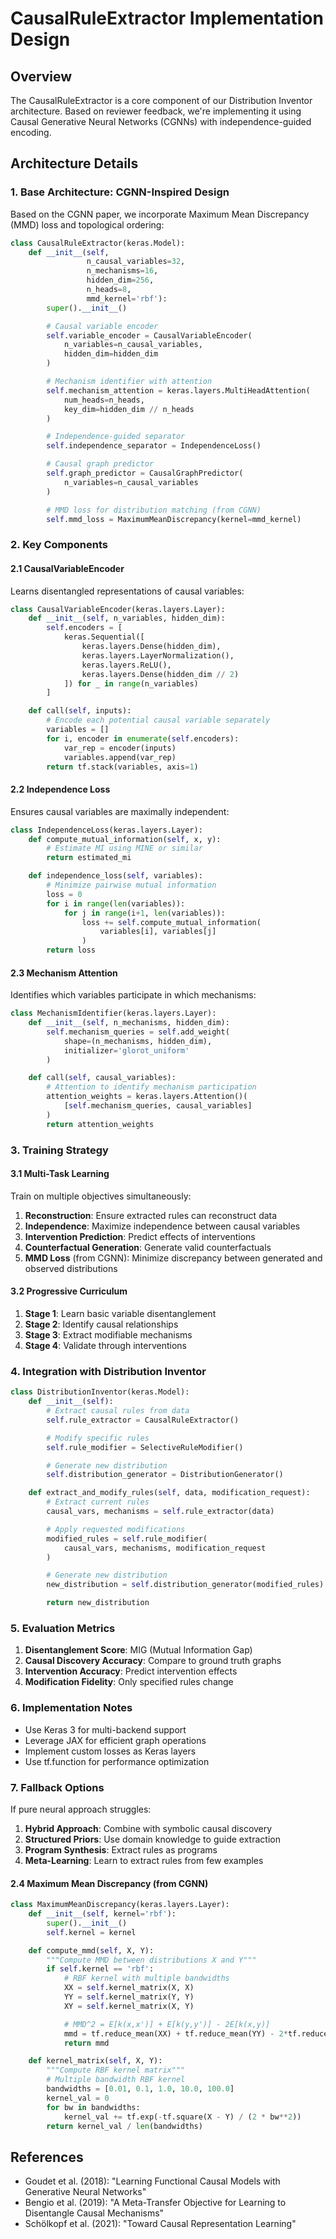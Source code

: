 # CausalRuleExtractor Implementation Design

## Overview

The CausalRuleExtractor is a core component of our Distribution Inventor architecture. Based on reviewer feedback, we're implementing it using Causal Generative Neural Networks (CGNNs) with independence-guided encoding.

## Architecture Details

### 1. Base Architecture: CGNN-Inspired Design

Based on the CGNN paper, we incorporate Maximum Mean Discrepancy (MMD) loss and topological ordering:

```python
class CausalRuleExtractor(keras.Model):
    def __init__(self,
                 n_causal_variables=32,
                 n_mechanisms=16,
                 hidden_dim=256,
                 n_heads=8,
                 mmd_kernel='rbf'):
        super().__init__()

        # Causal variable encoder
        self.variable_encoder = CausalVariableEncoder(
            n_variables=n_causal_variables,
            hidden_dim=hidden_dim
        )

        # Mechanism identifier with attention
        self.mechanism_attention = keras.layers.MultiHeadAttention(
            num_heads=n_heads,
            key_dim=hidden_dim // n_heads
        )

        # Independence-guided separator
        self.independence_separator = IndependenceLoss()

        # Causal graph predictor
        self.graph_predictor = CausalGraphPredictor(
            n_variables=n_causal_variables
        )

        # MMD loss for distribution matching (from CGNN)
        self.mmd_loss = MaximumMeanDiscrepancy(kernel=mmd_kernel)
```

### 2. Key Components

#### 2.1 CausalVariableEncoder
Learns disentangled representations of causal variables:
```python
class CausalVariableEncoder(keras.layers.Layer):
    def __init__(self, n_variables, hidden_dim):
        self.encoders = [
            keras.Sequential([
                keras.layers.Dense(hidden_dim),
                keras.layers.LayerNormalization(),
                keras.layers.ReLU(),
                keras.layers.Dense(hidden_dim // 2)
            ]) for _ in range(n_variables)
        ]

    def call(self, inputs):
        # Encode each potential causal variable separately
        variables = []
        for i, encoder in enumerate(self.encoders):
            var_rep = encoder(inputs)
            variables.append(var_rep)
        return tf.stack(variables, axis=1)
```

#### 2.2 Independence Loss
Ensures causal variables are maximally independent:
```python
class IndependenceLoss(keras.layers.Layer):
    def compute_mutual_information(self, x, y):
        # Estimate MI using MINE or similar
        return estimated_mi

    def independence_loss(self, variables):
        # Minimize pairwise mutual information
        loss = 0
        for i in range(len(variables)):
            for j in range(i+1, len(variables)):
                loss += self.compute_mutual_information(
                    variables[i], variables[j]
                )
        return loss
```

#### 2.3 Mechanism Attention
Identifies which variables participate in which mechanisms:
```python
class MechanismIdentifier(keras.layers.Layer):
    def __init__(self, n_mechanisms, hidden_dim):
        self.mechanism_queries = self.add_weight(
            shape=(n_mechanisms, hidden_dim),
            initializer='glorot_uniform'
        )

    def call(self, causal_variables):
        # Attention to identify mechanism participation
        attention_weights = keras.layers.Attention()(
            [self.mechanism_queries, causal_variables]
        )
        return attention_weights
```

### 3. Training Strategy

#### 3.1 Multi-Task Learning
Train on multiple objectives simultaneously:
1. **Reconstruction**: Ensure extracted rules can reconstruct data
2. **Independence**: Maximize independence between causal variables
3. **Intervention Prediction**: Predict effects of interventions
4. **Counterfactual Generation**: Generate valid counterfactuals
5. **MMD Loss** (from CGNN): Minimize discrepancy between generated and observed distributions

#### 3.2 Progressive Curriculum
1. **Stage 1**: Learn basic variable disentanglement
2. **Stage 2**: Identify causal relationships
3. **Stage 3**: Extract modifiable mechanisms
4. **Stage 4**: Validate through interventions

### 4. Integration with Distribution Inventor

```python
class DistributionInventor(keras.Model):
    def __init__(self):
        # Extract causal rules from data
        self.rule_extractor = CausalRuleExtractor()

        # Modify specific rules
        self.rule_modifier = SelectiveRuleModifier()

        # Generate new distribution
        self.distribution_generator = DistributionGenerator()

    def extract_and_modify_rules(self, data, modification_request):
        # Extract current rules
        causal_vars, mechanisms = self.rule_extractor(data)

        # Apply requested modifications
        modified_rules = self.rule_modifier(
            causal_vars, mechanisms, modification_request
        )

        # Generate new distribution
        new_distribution = self.distribution_generator(modified_rules)

        return new_distribution
```

### 5. Evaluation Metrics

1. **Disentanglement Score**: MIG (Mutual Information Gap)
2. **Causal Discovery Accuracy**: Compare to ground truth graphs
3. **Intervention Accuracy**: Predict intervention effects
4. **Modification Fidelity**: Only specified rules change

### 6. Implementation Notes

- Use Keras 3 for multi-backend support
- Leverage JAX for efficient graph operations
- Implement custom losses as Keras layers
- Use tf.function for performance optimization

### 7. Fallback Options

If pure neural approach struggles:
1. **Hybrid Approach**: Combine with symbolic causal discovery
2. **Structured Priors**: Use domain knowledge to guide extraction
3. **Program Synthesis**: Extract rules as programs
4. **Meta-Learning**: Learn to extract rules from few examples

#### 2.4 Maximum Mean Discrepancy (from CGNN)
```python
class MaximumMeanDiscrepancy(keras.layers.Layer):
    def __init__(self, kernel='rbf'):
        super().__init__()
        self.kernel = kernel

    def compute_mmd(self, X, Y):
        """Compute MMD between distributions X and Y"""
        if self.kernel == 'rbf':
            # RBF kernel with multiple bandwidths
            XX = self.kernel_matrix(X, X)
            YY = self.kernel_matrix(Y, Y)
            XY = self.kernel_matrix(X, Y)

            # MMD^2 = E[k(x,x')] + E[k(y,y')] - 2E[k(x,y)]
            mmd = tf.reduce_mean(XX) + tf.reduce_mean(YY) - 2*tf.reduce_mean(XY)
            return mmd

    def kernel_matrix(self, X, Y):
        """Compute RBF kernel matrix"""
        # Multiple bandwidth RBF kernel
        bandwidths = [0.01, 0.1, 1.0, 10.0, 100.0]
        kernel_val = 0
        for bw in bandwidths:
            kernel_val += tf.exp(-tf.square(X - Y) / (2 * bw**2))
        return kernel_val / len(bandwidths)
```

## References

- Goudet et al. (2018): "Learning Functional Causal Models with Generative Neural Networks"
- Bengio et al. (2019): "A Meta-Transfer Objective for Learning to Disentangle Causal Mechanisms"
- Schölkopf et al. (2021): "Toward Causal Representation Learning"

